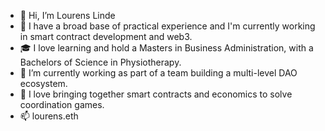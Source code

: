 - 👋 Hi, I’m Lourens Linde
- 👀 I have a broad base of practical experience and I'm currently working in smart contract development and web3.
- 🎓 I love learning and hold a Masters in Business Administration, with a Bachelors of Science in Physiotherapy.
- 🌱 I’m currently working as part of a team building a multi-level DAO ecosystem.
- 💞️ I love bringing together smart contracts and economics to solve coordination games.
- 📫 lourens.eth

<!---
lokithe5th/lokithe5th is a ✨ special ✨ repository because its `README.md` (this file) appears on your GitHub profile.
You can click the Preview link to take a look at your changes.
--->
